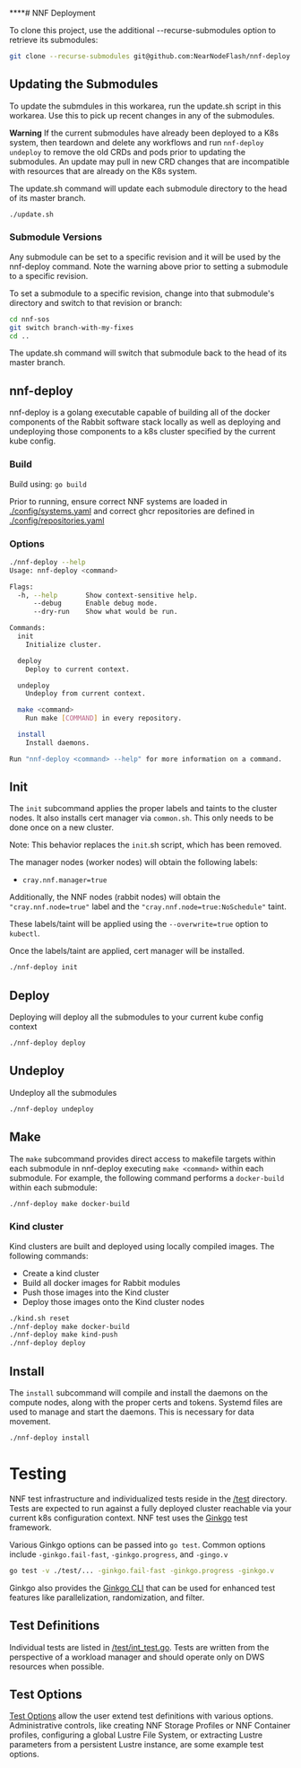 ****# NNF Deployment

To clone this project, use the additional --recurse-submodules option to retrieve its submodules:

```bash
git clone --recurse-submodules git@github.com:NearNodeFlash/nnf-deploy
```

## Updating the Submodules

To update the submdules in this workarea, run the update.sh script in this workarea.  Use this to pick up recent changes in any of the submodules.

**Warning** If the current submodules have already been deployed to a K8s system, then teardown and delete any workflows and run `nnf-deploy undeploy` to remove the old CRDs and pods prior to updating the submodules.  An update may pull in new CRD changes that are incompatible with resources that are already on the K8s system.

The update.sh command will update each submodule directory to the head of its master branch.

```bash
./update.sh
```

### Submodule Versions

Any submodule can be set to a specific revision and it will be used by the nnf-deploy command.  Note the warning above prior to setting a submodule to a specific revision.

To set a submodule to a specific revision, change into that submodule's directory and switch to that revision or branch:

```bash
cd nnf-sos
git switch branch-with-my-fixes
cd ..
```

The update.sh command will switch that submodule back to the head of its master branch.

## nnf-deploy

nnf-deploy is a golang executable capable of building all of the docker components of the Rabbit software stack locally as well as deploying and undeploying those components to a k8s cluster specified by the current kube config.

### Build

Build using: `go build`

Prior to running, ensure correct NNF systems are loaded in [./config/systems.yaml](./config/systems.yaml) and correct ghcr repositories are defined in [./config/repositories.yaml](./config/repositories.yaml)

### Options

```bash
./nnf-deploy --help
Usage: nnf-deploy <command>

Flags:
  -h, --help       Show context-sensitive help.
      --debug      Enable debug mode.
      --dry-run    Show what would be run.

Commands:
  init
    Initialize cluster.

  deploy
    Deploy to current context.

  undeploy
    Undeploy from current context.

  make <command>
    Run make [COMMAND] in every repository.

  install
    Install daemons.

Run "nnf-deploy <command> --help" for more information on a command.
```

## Init

The `init` subcommand applies the proper labels and taints to the cluster nodes. It also installs
cert manager via `common.sh`. This only needs to be done once on a new cluster.

Note: This behavior replaces the `init`.sh script, which has been removed.

The manager nodes (worker nodes) will obtain the following labels:

- `cray.nnf.manager=true`

Additionally, the NNF nodes (rabbit nodes) will obtain the `"cray.nnf.node=true"`
label and the `"cray.nnf.node=true:NoSchedule"` taint.

These labels/taint will be applied using the `--overwrite=true` option to `kubectl`.

Once the labels/taint are applied, cert manager will be installed.

```bash
./nnf-deploy init
```

## Deploy

Deploying will deploy all the submodules to your current kube config context

```bash
./nnf-deploy deploy
```

## Undeploy

Undeploy all the submodules

```bash
./nnf-deploy undeploy
```

## Make

The `make` subcommand provides direct access to makefile targets within each submodule in nnf-deploy executing `make <command>` within each submodule. For example, the following command performs a `docker-build` within each submodule:

```bash
./nnf-deploy make docker-build
```

### Kind cluster

Kind clusters are built and deployed using locally compiled images. The following commands:

- Create a kind cluster
- Build all docker images for Rabbit modules
- Push those images into the Kind cluster
- Deploy those images onto the Kind cluster nodes

```bash
./kind.sh reset
./nnf-deploy make docker-build
./nnf-deploy make kind-push
./nnf-deploy deploy
```

## Install

The `install` subcommand will compile and install the daemons on the compute nodes, along with the
proper certs and tokens. Systemd files are used to manage and start the daemons. This is necessary for data movement.

```bash
./nnf-deploy install
```

# Testing

NNF test infrastructure and individualized tests reside in the [/test](./test/) directory. Tests are expected to run against a fully deployed cluster reachable via your current k8s configuration context. NNF test uses the [Ginkgo](https://onsi.github.io/ginkgo) test framework.

Various Ginkgo options can be passed into `go test`. Common options include `-ginkgo.fail-fast`,  `-ginkgo.progress`,  and `-gingo.v`

```bash
go test -v ./test/... -ginkgo.fail-fast -ginkgo.progress -ginkgo.v
```

Ginkgo also provides the [Ginkgo CLI](https://onsi.github.io/ginkgo/#ginkgo-cli-overview) that can be used for enhanced test features like parallelization, randomization, and filter.

## Test Definitions

Individual tests are listed in [/test/int_test.go](./test/int_test.go). Tests are written from the perspective of a workload manager and should operate only on DWS resources when possible.

## Test Options

[Test Options](./test/internal/options.go) allow the user extend test definitions with various options. Administrative controls, like creating NNF Storage Profiles or NNF Container profiles, configuring a global Lustre File System, or extracting Lustre parameters from a persistent Lustre instance, are some example test options.
